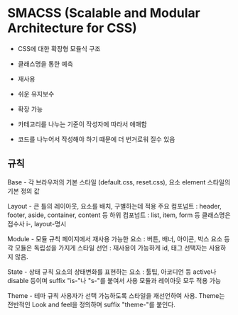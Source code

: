 # SMACSS (Scalable and Modular Architecture for CSS)

- CSS에 대한 확장형 모듈식 구조
- 클래스명을 통한 예측
- 재사용
- 쉬운 유지보수
- 확장 가능

- 카테고리를 나누는 기준이 작성자에 따라서 애매함
- 코드를 나누어서 작성해야 하기 떄문에 더 번거로워 질수 있음

## 규칙

Base - 각 브라우저의 기본 스타일 (default.css, reset.css), 요소 element 스타일의 기본 정의 값

Layout - 큰 틀의 레이아웃, 요소를 배치, 구별하는데 적용
주요 컴포넘트 : header, footer, aside, container, content 등
하위 컴포넘트 : list, item, form 등
클래스명은 접수사 i-, layout-명시

Module - 모듈 규칙
페이지에서 재사용 가능한 요소 : 버튼, 배너, 아이콘, 박스 요소 등
각 모듈은 독립성을 가지게 스타일 선언 : 재사용이 가능하게 id, 태그 선택자는 사용하지 않음.

State - 상태 규칙
요소의 상태변화를 표현하는 요소 : 툴팁, 아코디언 등
active나 disable 등이며 suffix "is-"나 "s-"를 붙여서 사용
모듈과 레이아웃 모두 적용 가능

Theme - 테마 규칙
사용자가 선택 가능하도록 스타일을 재선언하여 사용.
Theme는 전반적인 Look and feel을 정의하며 suffix "theme-"를 붙인다.
 